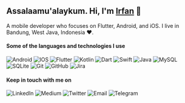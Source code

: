 ## Assalaamu'alaykum. Hi, I'm [Irfan](https://github.com/aman-atg) 👋  

<p>
A mobile developer who focuses on Flutter, Android, and iOS. I live in Bandung, West Java, Indonesia ❤️.
</p>

#### Some of the languages and technologies I use

![Android](https://img.shields.io/badge/Android-3DDC84?style=flat&logo=android&logoColor=white)
![IOS](https://img.shields.io/badge/iOS-000000?style=flat&logo=ios&logoColor=white)
![Flutter](https://img.shields.io/badge/Flutter-02569B?style=flat&logo=flutter&logoColor=white)
![Kotlin](https://img.shields.io/badge/Kotlin-0095D5?&style=flat&logo=kotlin&logoColor=white)
![Dart](https://img.shields.io/badge/Dart-0175C2?style=flat&logo=dart&logoColor=white)
![Swift](https://img.shields.io/badge/Swift-FA7343?style=flat&logo=swift&logoColor=white)
![Java](https://img.shields.io/badge/Java-ED8B00?style=flat&logo=java&logoColor=white)
![MySQL](https://img.shields.io/badge/MySQL-00000F?style=flat&logo=mysql&logoColor=white)
![SQLite](https://img.shields.io/badge/SQLite-07405E?style=flat&logo=sqlite&logoColor=white)
![Git](https://img.shields.io/badge/-Git-000000?style=flat&logo=git&logoColor=F05032)
![GitHub](https://img.shields.io/badge/-GitHub-000000?style=flat&logo=github&logoColor=FFFFFF)
![Jira](https://img.shields.io/badge/-Jira-000000?style=flat&logo=jira-software&logoColor=white&logoColor=0052CC)

#### Keep in touch with me on
![LinkedIn](https://img.shields.io/badge/LinkedIn-0077B5?style=flat&logo=linkedin&logoColor=white)
![Medium](https://img.shields.io/badge/Medium-12100E?style=flat&logo=medium&logoColor=white)
![Twitter](https://img.shields.io/badge/Twitter-1DA1F2?style=flat&logo=twitter&logoColor=white)
![Email](https://img.shields.io/badge/Gmail-D14836?style=flat&logo=gmail&logoColor=white)
![Telegram](https://img.shields.io/badge/Telegram-2CA5E0?style=flat&logo=telegram&logoColor=white)
